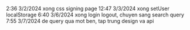 2:36 3/2/2024 xong css signing page
12:47 3/3/2024 xong setUser localStorage
6:40 3/6/2024 xong login logout, chuyen sang search query
7:55 3/7/2024 de query qua mot ben, tap trung design va api